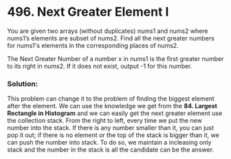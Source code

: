 # 496. Next Greater Element I

You are given two arrays (without duplicates) nums1 and nums2 where nums1’s elements are subset of nums2. Find all the next greater numbers for nums1's elements in the corresponding places of nums2.


The Next Greater Number of a number x in nums1 is the first greater number to its right in nums2. If it does not exist, output -1 for this number.

### Solution:

This problem can change it to the problem of finding the biggest element after the element. We can use the knowledge we get from the **84. Largest Rectangle in Histogram** and we can easily get the next greater element use the collection stack. From the right to left, every time we put the new number into the stack. If there is any number smaller than it, you can just pop it out; if there is no element or the top of the stack is bigger than it, we can push the number into stack. To do so, we maintain a incleasing only stack and the number in the stack is all the candidate can be the answer.